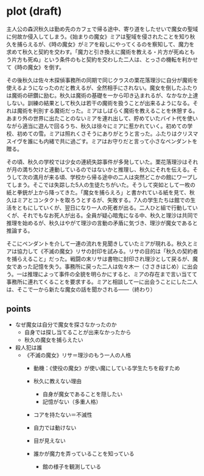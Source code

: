 # plot (draft)

主人公の森沢秋久は勤め先のカフェで帰る途中、寄り道をしたせいで魔女の聖域に何故か侵入してしまう。《始まりの魔女》ミアは聖域を侵されたことを知り秋久を捕らえるが、《時の魔女》がミアを殺しにやってくるのを察知して、魔力を求めて秋久と契約を交わす。「魔力と引き換えに魔術を教える・片方が死ぬともう片方も死ぬ」という条件のもと契約を交わした二人は、とっさの機転を利かせて《時の魔女》を倒す。

その後秋久は佐々木探偵事務所の同期で同じクラスの栗花落理沙に自分が魔術を使えるようになったのだと教えるが、全然相手にされない。魔女を倒したふたりは魔術の研鑽に励む。秋久は魔術の基礎を一から叩き込まれるが、なかなか上達しない。訓練の結果として秋久は若干の魔術を扱うことが出来るようになる。それは魔術を判別する魔術だった。ミアはしばらく魔術を教えることを休憩する。あまり外の世界に出たことのないミアを連れ出して、貯めていたバイト代を使いながら適当に遊んで回るうち、秋久は徐々にミアに惹かれていく。初めての学校、初めての雪。ミアは照れくさそうにありがとうと言った。ふたりはクリスマスイヴを誰にも内緒で共に過ごす。ミアはお守りだと言って小さなペンダントを贈る。

その頃、秋久の学校では少女の連続失踪事件が多発していた。栗花落理沙はそれが月の満ち欠けと連動しているのではないかと推理し、秋久にそれを伝える。そうして次の満月が来る頃、学校から帰る途中の二人は突然どこかの館にワープしてしまう。そこでは失踪した5人の生徒たちがいた。そうして突如として一枚の紙と拳銃が上から降ってきた。「魔女を捕らえろ」と書かれている紙を見て、秋久はミアとコンタクトを取ろうとするが、失敗する。7人の学生たちは館での生活をともにしていくが、翌日になり一人の死者が出る。二人ひと組で行動していくが、それでもなお死人が出る。全員が疑心暗鬼になる中、秋久と理沙は共同で推理を始めるが、秋久はやがて理沙の言動の矛盾に気づき、理沙が魔女であると推論する。

そこにペンダントを介して一連の流れを見聞きしていたミアが現れる。秋久とミアは協力して《不滅の魔女》リサの封印を試みる。リサの目的は「秋久の契約者を捕らえること」だった。戦闘の末リサは書物に封印され理沙として戻るが、魔女であった記憶を失う。事務所に戻った二人は佐々木一（ささきはじめ）に出会う。一は推理によって事件の全貌を明らかにすると、ミアの存在まで言い当てて事務所に連れてくることを要求する。ミアと相談して一に出会うことにした二人は、そこで一から新たな魔女の話を聞かされる――（終わり）

## points

- なぜ魔女は自分で魔女を探さなかったのか
  - 自身では探し当てることが出来なかったから
  - 秋久の魔女を捕らえたい
- 殺人犯は誰
  - 《不滅の魔女》リサ＝理沙のもう一人の人格
    - 動機：《使役の魔女》が使い魔にしている学生たちを殺すため
    - 秋久に教えない理由
      - 自身が魔女であることを隠したい
      - 記憶がない（多重人格）
    - コアを持たない＝不滅性
    
    - 自力では動けない
    - 目が見えない
    - 誰かが魔力を弄っていることを知っている
      - 館の様子を観測している

